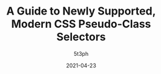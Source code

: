 ---
author: 5t3ph
date: 2021-04-23
publisher: smashingmag
tags:
  - guides
  - css
  - selectors
  - support
target_url: https://www.smashingmagazine.com/2021/04/guide-supported-modern-css-pseudo-class-selectors/
title: A Guide to Newly Supported, Modern CSS Pseudo-Class Selectors
---